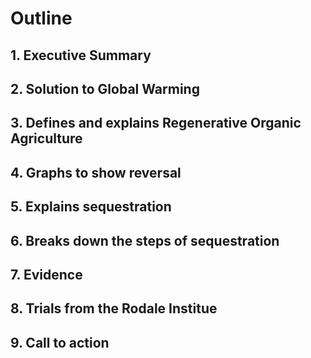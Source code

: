 # Outline
## 1. Executive Summary
## 2. Solution to Global Warming
## 3. Defines and explains Regenerative Organic Agriculture
## 4. Graphs to show reversal
## 5. Explains sequestration 
## 6. Breaks down the steps of sequestration
## 7. Evidence 
## 8. Trials from the Rodale Institue 
## 9. Call to action 
